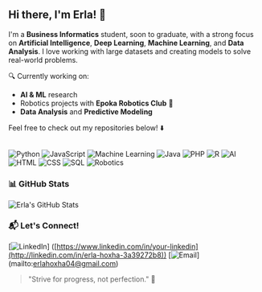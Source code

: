 ## Hi there, I'm Erla! 👋
I'm a  **Business Informatics** student, soon to graduate, with a strong focus on **Artificial Intelligence**, **Deep Learning**, **Machine Learning**, and **Data Analysis**. I love working with large datasets and creating models to solve real-world problems.

🔍 Currently working on:
- **AI & ML** research
- Robotics projects with **Epoka Robotics Club** 🚀
- **Data Analysis** and **Predictive Modeling**

Feel free to check out my repositories below! ⬇️
## 
![Python](https://img.shields.io/badge/Python-3776AB?style=flat-square&logo=python&logoColor=white)
![JavaScript](https://img.shields.io/badge/JavaScript-F7DF1E?style=flat-square&logo=javascript&logoColor=black)
![Machine Learning](https://img.shields.io/badge/Machine%20Learning-FF6F61?style=flat-square&logo=python&logoColor=white)
![Java](https://img.shields.io/badge/Java-007396?style=flat-square&logo=java&logoColor=white)
![PHP](https://img.shields.io/badge/PHP-777BB4?style=flat-square&logo=php&logoColor=white)
![R](https://img.shields.io/badge/R-276DC3?style=flat-square&logo=r&logoColor=white)
![AI](https://img.shields.io/badge/AI-FF6F61?style=flat-square&logo=python&logoColor=white)
![HTML](https://img.shields.io/badge/HTML-E34F26?style=flat-square&logo=html5&logoColor=white)
![CSS](https://img.shields.io/badge/CSS-1572B6?style=flat-square&logo=css3&logoColor=white)
![SQL](https://img.shields.io/badge/SQL-006E67?style=flat-square&logo=mysql&logoColor=white)
![Robotics](https://img.shields.io/badge/Robotics-008CBA?style=flat-square&logo=robot&logoColor=white)
### 📊 GitHub Stats

![Erla's GitHub Stats](https://github-readme-stats.vercel.app/api?username=your-github-username&show_icons=true&count_private=true&hide_title=true&hide=prs&theme=radical)

### 📬 Let's Connect!
   [![LinkedIn](https://img.shields.io/badge/LinkedIn-0077B5?style=flat-square&logo=linkedin&logoColor=white)] 
  ([https://www.linkedin.com/in/your-linkedin](http://linkedin.com/in/erla-hoxha-3a39272b8))
    [![Email](https://img.shields.io/badge/Email-D14836?style=flat-square&logo=gmail&logoColor=white)] 
    (mailto:erlahoxha04@gmail.com)

> "Strive for progress, not perfection." 💪


